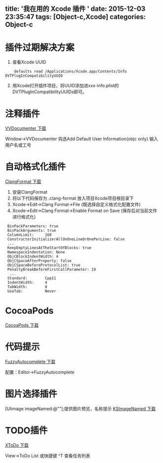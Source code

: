 title: '我在用的 Xcode 插件 '
date: 2015-12-03 23:35:47
tags: [Object-c,Xcode]
categories: Object-c
---

# 插件过期解决方案

1. 查看Xcode UUID 

```
	defaults read /Applications/Xcode.app/Contents/Info DVTPlugInCompatibilityUUID
``` 

2. 用Xcode打开插件项目，将UUID添加进xxx-info.plist的DVTPlugInCompatibilityUUIDs即可。 



# 注释插件
[VVDocumenter 下载](https://github.com/onevcat/VVDocumenter-Xcode)

Window->VVDocumenter 钩选Add Default User Information(objc only) 输入用户名或工号

# 自动格式化插件
[ClangFormat 下载](https://github.com/travisjeffery/ClangFormat-Xcode)

1. 安装ClangFormat
2. 将以下代码保存为 .clang-format 放入项目Xcode项目根目录下
3. Xcode->Edit->Clang Format->File (既选择自定义格式化配置文件)
4. Xcode->Edit->Clang Format->Enable Format on Save (保存后对当前文件进行格式化)

```
 BinPackParameters: true
 BinPackArguments: true
 ColumnLimit:     160
 ConstructorInitializerAllOnOneLineOrOnePerLine: false
 ...
 KeepEmptyLinesAtTheStartOfBlocks: true
 NamespaceIndentation: None
 ObjCBlockIndentWidth: 4
 ObjCSpaceAfterProperty: false
 ObjCSpaceBeforeProtocolList: true
 PenaltyBreakBeforeFirstCallParameter: 19
  ...
 Standard:        Cpp11
 IndentWidth:     4
 TabWidth:        8
 UseTab:          Never
```

# CocoaPods

[CocoaPods 下载](https://github.com/kattrali/cocoapods-xcode-plugin)


# 代码提示

[FuzzyAutocomplete 下载](https://github.com/FuzzyAutocomplete/FuzzyAutocompletePlugin)

配置：Editor->FuzzyAutocomplete

# 图片选择插件
[UIimage imageNamed:@""];提供图片预览，名称提示  [KSImageNamed 下载](https://github.com/ksuther/KSImageNamed-Xcode)

# TODO插件

[XToDo 下载](https://github.com/trawor/XToDo)

View->ToDo List 或快捷键 ^T 查看任务列表






















